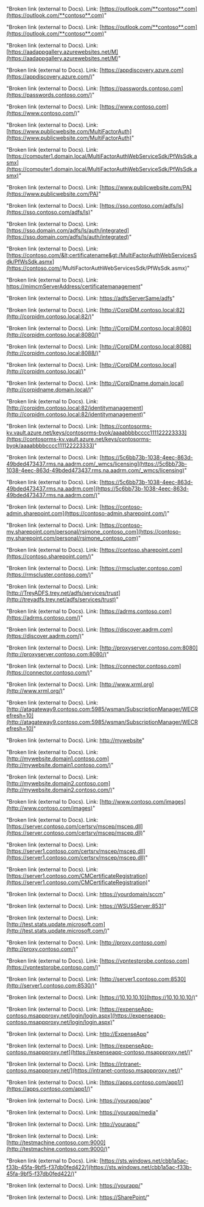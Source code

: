 "Broken link (external to Docs).
 Link: [https://outlook.com/**contoso**.com](https://outlook.com/**contoso**.com)"

"Broken link (external to Docs).
 Link: [https://outlook.com/**contoso**.com](https://outlook.com/**contoso**.com)"

"Broken link (external to Docs).
 Link: [https://aadappgallery.azurewebsites.net/M](https://aadappgallery.azurewebsites.net/M)"

"Broken link (external to Docs).
 Link: [https://appdiscovery.azure.com](https://appdiscovery.azure.com/)"

"Broken link (external to Docs).
 Link: [https://passwords.contoso.com](https://passwords.contoso.com/)"

"Broken link (external to Docs).
 Link: [https://www.contoso.com](https://www.contoso.com/)"

"Broken link (external to Docs).
 Link: [https://www.publicwebsite.com/MultiFactorAuth](https://www.publicwebsite.com/MultiFactorAuth)"

"Broken link (external to Docs).
 Link: [https://computer1.domain.local/MultiFactorAuthWebServiceSdk/PfWsSdk.asmx](https://computer1.domain.local/MultiFactorAuthWebServiceSdk/PfWsSdk.asmx)"

"Broken link (external to Docs).
 Link: [https://www.publicwebsite.com/PA](https://www.publicwebsite.com/PA)"

"Broken link (external to Docs).
 Link: [https://sso.contoso.com/adfs/ls](https://sso.contoso.com/adfs/ls)"

"Broken link (external to Docs).
 Link: [https://sso.domain.com/adfs/ls/auth/integrated](https://sso.domain.com/adfs/ls/auth/integrated)"

"Broken link (external to Docs).
 Link: [https://contoso.com/&lt;certificatename&gt;/MultiFactorAuthWebServicesSdk/PfWsSdk.asmx](https://contoso.com/<certificatename>/MultiFactorAuthWebServicesSdk/PfWsSdk.asmx)"

"Broken link (external to Docs).
 Link: [https://mimcmServerAddress/certificatemanagement](https://mimcmserveraddress/certificatemanagement)"

"Broken link (external to Docs).
Link: [https://adfsServerSame/adfs](https://adfsserversame/adfs)"

"Broken link (external to Docs).
 Link: [http://CorpIDM.contoso.local:82](http://corpidm.contoso.local:82/)"

"Broken link (external to Docs).
 Link: [http://CorpIDM.contoso.local:8080](http://corpidm.contoso.local:8080/)"

"Broken link (external to Docs).
 Link: [http://CorpIDM.contoso.local:8088](http://corpidm.contoso.local:8088/)"

"Broken link (external to Docs).
 Link: [http://CorpIDM.contoso.local](http://corpidm.contoso.local/)"

"Broken link (external to Docs).
 Link: [http://CorpIDname.domain.local](http://corpidname.domain.local/)"

"Broken link (external to Docs).
 Link: [http://corpidm.contoso.local:82/identitymanagement](http://corpidm.contoso.local:82/identitymanagement)"

"Broken link (external to Docs).
 Link: [https://contosorms-kv.vault.azure.net/keys/contosorms-byok/aaaabbbbcccc111122223333](https://contosorms-kv.vault.azure.net/keys/contosorms-byok/aaaabbbbcccc111122223333)"

"Broken link (external to Docs).
 Link: [https://5c6bb73b-1038-4eec-863d-49bded473437.rms.na.aadrm.com/_wmcs/licensing](https://5c6bb73b-1038-4eec-863d-49bded473437.rms.na.aadrm.com/_wmcs/licensing)"

"Broken link (external to Docs).
 Link: [https://5c6bb73b-1038-4eec-863d-49bded473437.rms.na.aadrm.com](https://5c6bb73b-1038-4eec-863d-49bded473437.rms.na.aadrm.com/)"

"Broken link (external to Docs).
 Link: [https://contoso-admin.sharepoint.com](https://contoso-admin.sharepoint.com/)"

"Broken link (external to Docs).
 Link: [https://contoso-my.sharepoint.com/personal/rsimone_contoso_com](https://contoso-my.sharepoint.com/personal/rsimone_contoso_com)"

"Broken link (external to Docs).
 Link: [https://contoso.sharepoint.com](https://contoso.sharepoint.com/)"

"Broken link (external to Docs).
 Link: [https://rmscluster.contoso.com](https://rmscluster.contoso.com/)"

"Broken link (external to Docs).
 Link: [http://TreyADFS.trey.net/adfs/services/trust](http://treyadfs.trey.net/adfs/services/trust)"

"Broken link (external to Docs).
 Link: [https://adrms.contoso.com](https://adrms.contoso.com/)"

"Broken link (external to Docs).
 Link: [https://discover.aadrm.com](https://discover.aadrm.com/)"

"Broken link (external to Docs).
 Link: [http://proxyserver.contoso.com:8080](http://proxyserver.contoso.com:8080/)"

"Broken link (external to Docs).
 Link: [https://connector.contoso.com](https://connector.contoso.com/)"

"Broken link (external to Docs).
 Link: [http://www.xrml.org](http://www.xrml.org/)"

"Broken link (external to Docs).
 Link: [http://atagateway9.contoso.com:5985/wsman/SubscriptionManager/WECRefresh=10](http://atagateway9.contoso.com:5985/wsman/SubscriptionManager/WECRefresh=10)"

"Broken link (external to Docs).
 Link: [http://mywebsite](http://mywebsite/)"

"Broken link (external to Docs).
 Link: [http://mywebsite.domain1.contoso.com](http://mywebsite.domain1.contoso.com/)"

"Broken link (external to Docs).
 Link: [http://mywebsite.domain2.contoso.com](http://mywebsite.domain2.contoso.com/)"

"Broken link (external to Docs).
 Link: [http://www.contoso.com/images](http://www.contoso.com/images)"

"Broken link (external to Docs).
 Link: [https://server.contoso.com/certsrv/mscep/mscep.dll](https://server.contoso.com/certsrv/mscep/mscep.dll)"

"Broken link (external to Docs).
 Link: [https://server1.contoso.com/certsrv/mscep/mscep.dll](https://server1.contoso.com/certsrv/mscep/mscep.dll)"

"Broken link (external to Docs).
 Link: [https://server1.contoso.com/CMCertificateRegistration](https://server1.contoso.com/CMCertificateRegistration)"

"Broken link (external to Docs).
 Link: [https://yourdomain/sccm](https://yourdomain/sccm)"

"Broken link (external to Docs).
 Link: [https://WSUSServer:8531](https://wsusserver:8531/)"

"Broken link (external to Docs).
 Link: [http://test.stats.update.microsoft.com](http://test.stats.update.microsoft.com/)"

"Broken link (external to Docs).
 Link: [http://proxy.contoso.com](http://proxy.contoso.com/)"

"Broken link (external to Docs).
 Link: [https://vpntestprobe.contoso.com](https://vpntestprobe.contoso.com/)"

"Broken link (external to Docs).
 Link: [http://server1.contoso.com:8530](http://server1.contoso.com:8530/)"

"Broken link (external to Docs).
 Link: [https://10.10.10.10](https://10.10.10.10/)"

"Broken link (external to Docs).
 Link: [https://expenseApp-contoso.msappproxy.net/login/login.aspx](https://expenseapp-contoso.msappproxy.net/login/login.aspx)"

"Broken link (external to Docs).
 Link: [http://ExpenseApp](http://expenseapp/)"

"Broken link (external to Docs).
 Link: [https://expenseApp-contoso.msappproxy.net](https://expenseapp-contoso.msappproxy.net/)"

"Broken link (external to Docs).
 Link: [https://intranet-contoso.msappproxy.net/](https://intranet-contoso.msappproxy.net/)"

"Broken link (external to Docs).
 Link: [https://apps.contoso.com/app1/](https://apps.contoso.com/app1/)"

"Broken link (external to Docs).
 Link: [https://yourapp/app](https://yourapp/app)"

"Broken link (external to Docs).
 Link: [https://yourapp/media](https://yourapp/media)"

"Broken link (external to Docs).
 Link: [http://yourapp/](http://yourapp/)"

"Broken link (external to Docs).
 Link: [http://testmachine.contoso.com:9000](http://testmachine.contoso.com:9000/)"

"Broken link (external to Docs).
 Link: [https://sts.windows.net/cbb1a5ac-f33b-45fa-9bf5-f37db0fed422/](https://sts.windows.net/cbb1a5ac-f33b-45fa-9bf5-f37db0fed422/)"

"Broken link (external to Docs).
 Link: [https://yourapp/](https://yourapp/)"

"Broken link (external to Docs).
 Link: [https://SharePoint/](https://sharepoint/)"
